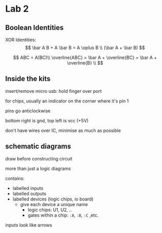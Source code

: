 # Lab 2

## Boolean Identities

XOR Identities:
$$
\bar A B + A \bar B = A \oplus B \\
(\bar A + \bar B) 
$$



$$
ABC = A(BC)\\
\overline{ABC} = \bar A + \overline{BC} = \bar A  + \overline{B} \\
$$

## Inside the kits

insert/remove micro usb: hold finger over port

for chips, usually an indicator on the corner where it's pin 1

pins go anticlockwise

bottom right is gnd, top left is vcc (+5V)

don't have wires over IC, minimise as much as possible

## schematic diagrams

draw before constructing circuit

more than just a logic diagrams

contains:

- labelled inputs
- labelled outputs
- labelled devices (logic chips, io board)
  - give each device a unique name
    - logic chips: U1, U2, ..
    - gates within a chip: `:A`, `:B`, `:C` ,etc.

inputs look like arrows

